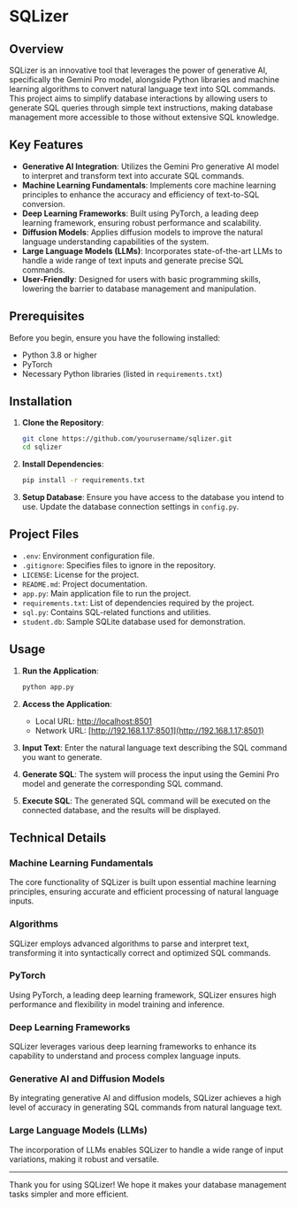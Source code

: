 # SQLizer

## Overview

SQLizer is an innovative tool that leverages the power of generative AI, specifically the Gemini Pro model, alongside Python libraries and machine learning algorithms to convert natural language text into SQL commands. This project aims to simplify database interactions by allowing users to generate SQL queries through simple text instructions, making database management more accessible to those without extensive SQL knowledge.

## Key Features

- **Generative AI Integration**: Utilizes the Gemini Pro generative AI model to interpret and transform text into accurate SQL commands.
- **Machine Learning Fundamentals**: Implements core machine learning principles to enhance the accuracy and efficiency of text-to-SQL conversion.
- **Deep Learning Frameworks**: Built using PyTorch, a leading deep learning framework, ensuring robust performance and scalability.
- **Diffusion Models**: Applies diffusion models to improve the natural language understanding capabilities of the system.
- **Large Language Models (LLMs)**: Incorporates state-of-the-art LLMs to handle a wide range of text inputs and generate precise SQL commands.
- **User-Friendly**: Designed for users with basic programming skills, lowering the barrier to database management and manipulation.

## Prerequisites

Before you begin, ensure you have the following installed:

- Python 3.8 or higher
- PyTorch
- Necessary Python libraries (listed in `requirements.txt`)

## Installation

1. **Clone the Repository**:
    ```bash
    git clone https://github.com/yourusername/sqlizer.git
    cd sqlizer
    ```

2. **Install Dependencies**:
    ```bash
    pip install -r requirements.txt
    ```

3. **Setup Database**:
   Ensure you have access to the database you intend to use. Update the database connection settings in `config.py`.

## Project Files

- `.env`: Environment configuration file.
- `.gitignore`: Specifies files to ignore in the repository.
- `LICENSE`: License for the project.
- `README.md`: Project documentation.
- `app.py`: Main application file to run the project.
- `requirements.txt`: List of dependencies required by the project.
- `sql.py`: Contains SQL-related functions and utilities.
- `student.db`: Sample SQLite database used for demonstration.

## Usage

1. **Run the Application**:
    ```bash
    python app.py
    ```

2. **Access the Application**:
   - Local URL: [http://localhost:8501](http://localhost:8501)
   - Network URL: [http://192.168.1.17:8501](http://192.168.1.17:8501)

3. **Input Text**:
    Enter the natural language text describing the SQL command you want to generate.

4. **Generate SQL**:
    The system will process the input using the Gemini Pro model and generate the corresponding SQL command.

5. **Execute SQL**:
    The generated SQL command will be executed on the connected database, and the results will be displayed.

## Technical Details

### Machine Learning Fundamentals

The core functionality of SQLizer is built upon essential machine learning principles, ensuring accurate and efficient processing of natural language inputs.

### Algorithms

SQLizer employs advanced algorithms to parse and interpret text, transforming it into syntactically correct and optimized SQL commands.

### PyTorch

Using PyTorch, a leading deep learning framework, SQLizer ensures high performance and flexibility in model training and inference.

### Deep Learning Frameworks

SQLizer leverages various deep learning frameworks to enhance its capability to understand and process complex language inputs.

### Generative AI and Diffusion Models

By integrating generative AI and diffusion models, SQLizer achieves a high level of accuracy in generating SQL commands from natural language text.

### Large Language Models (LLMs)

The incorporation of LLMs enables SQLizer to handle a wide range of input variations, making it robust and versatile.


---

Thank you for using SQLizer! We hope it makes your database management tasks simpler and more efficient.
